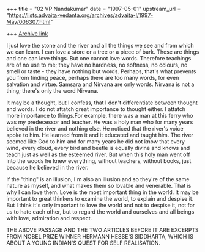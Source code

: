+++
title = "02 VP Nandakumar"
date = "1997-05-01"
upstream_url = "https://lists.advaita-vedanta.org/archives/advaita-l/1997-May/006307.html"

+++
[Archive link](https://lists.advaita-vedanta.org/archives/advaita-l/1997-May/006307.html)

I just love the stone and the river and all the things we see and from which we
can learn. I can love a store or a tree or a piece of bark. These are things and
one can love things. But one cannot love words. Therefore teachings are of no
use to me; they have no hardness, no softness, no colours, no smell or taste -
they have nothing but words. Perhaps, that's what prevents you from finding
peace, perhaps there are too many words, for even salvation and virtue. Samsara
and Nirvana are only words. Nirvana is not a thing; there's only the word
Nirvana.

It may be a thought, but I confess, that I don't differentiate between thought
and words. I do not attatch great importance to thought either. I attatch more
importance to things.For example, there was a man at this ferry who was my
predecessor and teacher. He was a holy man who for many years believed in the
river and nothing else. He noticed that the river's voice spoke to him. He
learned from it and it educated and taught him. The river seemed like God to him
and for many years he did not know that every wind, every cloud, every bird and
beetle is equally divine and knows and teach just as well as the esteemed river.
But when this holy man went off into the woods he knew everything, without
teachers, without books, just because he believed in the river.

If the "thing" is an illusion, I'm also an illusion and so they're of the same
nature as myself, and what makes them so lovable and venerable. That is why I
can love them. Love is the most important thing in the world. It may be
important to great thinkers to examine the world, to explain and despise it. But
I think it's only important to love the world and not to despise it, not for us
to hate each other, but to regard the world and ourselves and all beings with
love, admiration and respect.

THE ABOVE PASSAGE AND THE TWO ARTICLES BEFORE IT ARE EXCERPTS FROM NOBEL PRIZE
WINNER HERMANN HESSE'S SIDDHARTA, WHICH IS ABOUT A YOUNG INDIAN'S QUEST FOR SELF
REALISATION.

